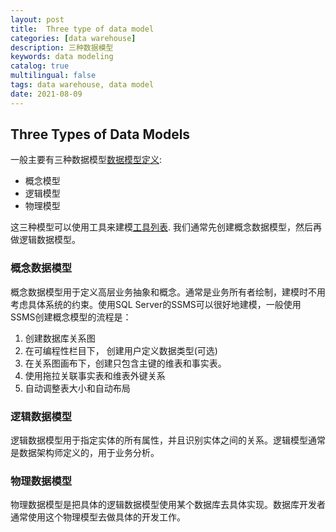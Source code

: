 ```yaml
---
layout: post
title:  Three type of data model 
categories: [data warehouse]
description: 三种数据模型
keywords: data modeling
catalog: true
multilingual: false
tags: data warehouse, data model
date: 2021-08-09
---
```


## Three Types of Data Models
一般主要有三种数据模型[数据模型定义](https://dl.acm.org/doi/book/10.5555/1594814):
- 概念模型
- 逻辑模型 
- 物理模型

这三种模型可以使用工具来建模[工具列表](https://en.wikipedia.org/wiki/Comparison_of_data_modeling_tools). 我们通常先创建概念数据模型，然后再做逻辑数据模型。

### 概念数据模型
概念数据模型用于定义高层业务抽象和概念。通常是业务所有者绘制，建模时不用考虑具体系统的约束。使用SQL Server的SSMS可以很好地建模，一般使用SSMS创建概念模型的流程是：
1. 创建数据库关系图
2. 在可编程性栏目下， 创建用户定义数据类型(可选)
3. 在关系图画布下，创建只包含主键的维表和事实表。
4. 使用拖拉关联事实表和维表外键关系
5. 自动调整表大小和自动布局

### 逻辑数据模型
逻辑数据模型用于指定实体的所有属性，并且识别实体之间的关系。逻辑模型通常是数据架构师定义的，用于业务分析。

### 物理数据模型
物理数据模型是把具体的逻辑数据模型使用某个数据库去具体实现。数据库开发者通常使用这个物理模型去做具体的开发工作。

